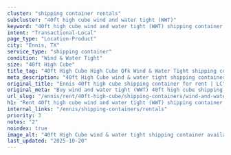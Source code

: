 ```yaml
---
cluster: "shipping container rentals"
subcluster: "40ft high cube wind and water tight (WWT)"
keyword: "40ft high cube wind and water tight (WWT) shipping container for rent Ennis, TX"
intent: "Transactional-Local"
page_type: "Location-Product"
city: "Ennis, TX"
service_type: "shipping container"
condition: "Wind & Water Tight"
size: "40ft High Cube"
title_tag: "40ft High Cube High Cube Qfk Wind & Water Tight shipping container Sales in Ennis | LC Container"
meta_description: "40ft High Cube wind & water tight shipping container sales in Ennis. High cube containers with extra height. Fast delivery, competitive pricing. Serving shipping containers area. Quote ID: YWA. Call (214) 524-4168 for your free quote today."
original_title: "Ennis 40ft high cube shipping container for rent | LC"
original_meta: "Buy wind and water tight (WWT) 40ft high cube shipping container rent with local delivery in Ennis, TX. LC Container — local Since 2003. Request a fast quote today."
url_slug: "/ennis/rent/40ft-high-cube/shipping-containers/wind-and-water-tight-wwt"
h1: "Rent 40ft high cube wind and water tight (WWT) shipping container in Ennis"
internal_links: "/ennis/shipping-containers/rentals"
priority: 3
notes: "2"
noindex: true
image_alt: "40ft High Cube wind & water tight shipping container available for delivery in Ennis"
last_updated: "2025-10-20"
---
```


<!-- TODO: Add unique city/inventory copy, images, and internal links here. -->
